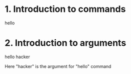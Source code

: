 # 1. Introduction to commands

hello

# 2. Introduction to arguments

hello hacker

Here "hacker" is the argument for "hello" command
